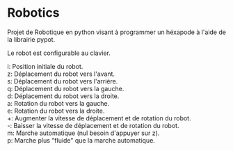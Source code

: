 # Robotics

Projet de Robotique en python visant à programmer un héxapode à l'aide de la librairie pypot.

Le robot est configurable au clavier.

i: Position initiale du robot.<br />
z: Déplacement du robot vers l'avant.<br />
s: Déplacement du robot vers l'arrière.<br />
q: Déplacement du robot vers la gauche.<br />
d: Déplacement du robot vers la droite.<br />
a: Rotation du robot vers la gauche.<br />
e: Rotation du robot vers la droite.<br />
+: Augmenter la vitesse de déplacement et de rotation du robot.<br />
-: Baisser la vitesse de déplacement et de rotation du robot.<br />
m: Marche automatique (nul besoin d'appuyer sur z).<br />
p: Marche plus "fluide" que la marche automatique.<br />
